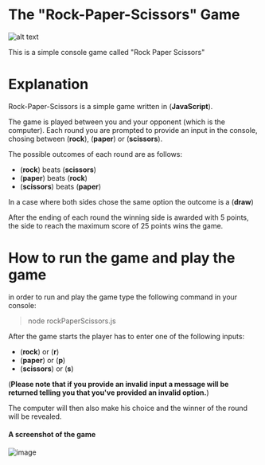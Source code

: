 # The "Rock-Paper-Scissors" Game

![alt text](https://futurism.com/_next/image?url=https%3A%2F%2Fwp-assets.futurism.com%2F2015%2F11%2Frock-paper-scissors.jpg&w=1080&q=75)

This is a simple console game called "Rock Paper Scissors"

# Explanation

Rock-Paper-Scissors is a simple game written in (**JavaScript**).

The game is played between you and your opponent (which is the computer).
Each round you are prompted to provide an input in the console, chosing between (**rock**), (**paper**) or (**scissors**).

The possible outcomes of each round are as follows:

- (**rock**) beats (**scissors**)
- (**paper**) beats (**rock**)
- (**scissors**) beats (**paper**)

In a case where both sides chose the same option the outcome is a (**draw**)

After the ending of each round the winning side is awarded with 5 points, the side to reach the maximum score of 25 points wins the game.

# How to run the game and play the game

in order to run and play the game type the following command in your console:

> node rockPaperScissors.js

After the game starts the player has to enter one of the following inputs:

- (**rock**) or (**r**)
- (**paper**) or (**p**)
- (**scissors**) or (**s**)

(**Please note that if you provide an invalid input a message will be returned telling you that you've provided an invalid option.**)

The computer will then also make his choice and the winner of the round will be revealed.

#### A screenshot of the game

![image](https://user-images.githubusercontent.com/114098743/208088180-d7332719-82df-46f4-bdfc-562b0ab18f5a.png)
